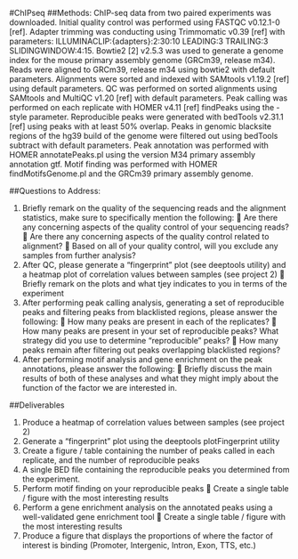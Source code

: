 #ChIPseq
##Methods:
ChIP-seq data from two paired experiments was downloaded. Initial quality control was performed using FASTQC v0.12.1-0 [ref]. Adapter trimming was conducting using Trimmomatic v0.39 [ref] with parameters: ILLUMINACLIP:{adapters}:2:30:10 LEADING:3 TRAILING:3 SLIDINGWINDOW:4:15. Bowtie2 [2] v2.5.3 was used to generate a genome index for the mouse primary assembly genome (GRCm39, release m34). Reads were aligned to GRCm39, release m34 using bowtie2 with default parameters. Alignments were sorted and indexed with SAMtools v1.19.2 [ref] using default parameters. QC was performed on sorted alignments using SAMtools and MultiQC v1.20 [ref] with default parameters. Peak calling was performed on each replicate with HOMER v4.11 [ref] findPeaks using the -style parameter. Reproducible peaks were generated with bedTools v2.31.1 [ref] using peaks with at least 50% overlap. Peaks in genomic blacksite regions of the hg39 build of the genome were filtered out using bedTools subtract with default parameters. Peak annotation was performed with HOMER annotatePeaks.pl using the version M34 primary assembly annotation gtf. Motif finding was performed with HOMER findMotifsGenome.pl and the GRCm39 primary assembly genome.

##Questions to Address:
1.	Briefly remark on the quality of the sequencing reads and the alignment statistics, make sure to specifically mention the following:
	Are there any concerning aspects of the quality control of your sequencing reads?
	Are there any concerning aspects of the quality control related to alignment?
	Based on all of your quality control, will you exclude any samples from further analysis?
2.	After QC, please generate a “fingerprint” plot (see deeptools utility) and a heatmap plot of correlation values between samples (see project 2)
	Briefly remark on the plots and what tjey indicates to you in terms of the experiment
3.	After performing peak calling analysis, generating a set of reproducible peaks and filtering peaks from blacklisted regions, please answer the following:
	How many peaks are present in each of the replicates?
	How many peaks are present in your set of reproducible peaks? What strategy did you use to determine “reproducible” peaks?
	How many peaks remain after filtering out peaks overlapping blacklisted regions?
4.	After performing motif analysis and gene enrichment on the peak annotations, please answer the following:
	Briefly discuss the main results of both of these analyses and what they might imply about the function of the factor we are interested in.

##Deliverables
1.	Produce a heatmap of correlation values between samples (see project 2)
2.	Generate a “fingerprint” plot using the deeptools plotFingerprint utility
3.	Create a figure / table containing the number of peaks called in each replicate, and the number of reproducible peaks
4.	A single BED file containing the reproducible peaks you determined from the experiment.
5.	Perform motif finding on your reproducible peaks
	Create a single table / figure with the most interesting results
6.	Perform a gene enrichment analysis on the annotated peaks using a well-validated gene enrichment tool
	Create a single table / figure with the most interesting results
7.	Produce a figure that displays the proportions of where the factor of interest is binding (Promoter, Intergenic, Intron, Exon, TTS, etc.)


